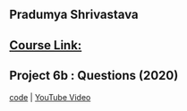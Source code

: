 
## Pradumya Shrivastava

## [Course Link:](https://www.edx.org/course/cs50s-introduction-to-artificial-intelligence-with-python)

## Project 6b : Questions (2020)
[code](https://github.com/me50/PradumyaShrivastava/tree/ai50/projects/2020/x/questions) | [YouTube Video](https://youtu.be/x-Bx5kM7byQ)
